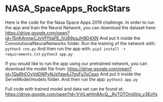 # NASA_SpaceApps_RockStars
Here is the code for the Nasa Space Apps 2019 challenge.
In order to run the app and train the Neural Network, you can download the dataset here:
https://drive.google.com/open?id=15nKAmnpCJvVFfVaPE_lVJ69paJH9D4XN
And put it inside the ConvolutionalNeuralNetworks folder.
Run the training of the network with:
  ```python3 cnn.py```
And then run the app with:
  ```pip3 install -r requirements.txt```
  ```python3 app.py```

If you would like to run the app using our pretrained network, you can download
the model file from:
https://drive.google.com/open?id=1QsRhEOyVdDNPvNJsYaw4J7gvFu7oCexo
And put it inside the ServeModel/models folder. And then run the app:
  ```python3 app.py```


Full code with trained model and data set can be found at:
https://drive.google.com/open?id=1rViLwHm8AcQ__RyTOTOro0lrp_y3EoYs
